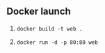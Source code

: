 ## Docker launch

1. ```
   docker build -t web .
   ```

2. ```
   docker run -d -p 80:80 web
   ```
